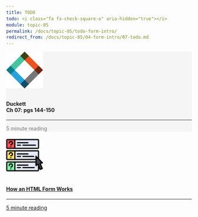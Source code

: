 ```yaml
---
title: TODO
todo: <i class="fa fa-check-square-o" aria-hidden="true"></i>
module: topic-05
permalink: /docs/topic-05/todo-form-intro/
redirect_from: /docs/topic-05/04-form-intro/07-todo.md
---
```


<div class="row text-center">
    <div class="col-lg-4">
        <div class="bs-component">
          <div class="list-group">
              <div class="list-group-item" style="background-color: #F5F5F5">
                <img src="../img/hw-icon-duckett.svg" style="max-height: 100px; margin: auto; margin-bottom: 10px;" />
                  <h4 class="list-group-item-heading">Duckett<br />Ch 07: pgs 144-150</h4>
                  <hr>
                  <p class="list-group-item-text" style="color: #777;"><i class="fa fa-clock-o" aria-hidden="true"></i> 5 minute reading</p>
              </div>
            </div>
        </div>
    </div>
    <div class="col-lg-4">
        <div class="bs-component">
          <div class="list-group">
              <a href="https://simfatic.com/forms/help/v40/how_does_an_html_form_work_.html" target="_blank" class="list-group-item">
                <img src="../img/hw-icon-how-form.svg" style="max-height: 100px; margin: auto; margin-bottom: 10px;" />
                  <h4 class="list-group-item-heading">How an HTML Form Works</h4>
                  <hr>
                  <p class="list-group-item-text"><i class="fa fa-clock-o" aria-hidden="true"></i> 5 minute reading</p>
              </a>
          </div>
        </div>
    </div>
</div>
